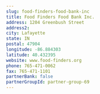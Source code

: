 ```yaml
---
slug: food-finders-food-bank-inc
title: Food Finders Food Bank Inc.
address: 1204 Greenbush Street
address2: 
city: Lafayette
state: IN
postal: 47904
longitude: -86.884303
latitude: 40.432395
website: www.food-finders.org
phone: 765-471-0062
fax: 765-471-1101
partnerBank: false
partnerGroupId: partner-group-69
---
```

